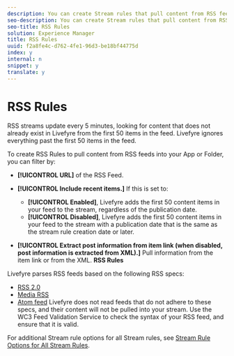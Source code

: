 ```yaml
---
description: You can create Stream rules that pull content from RSS feeds.
seo-description: You can create Stream rules that pull content from RSS feeds.
seo-title: RSS Rules
solution: Experience Manager
title: RSS Rules
uuid: f2a8fe4c-d762-4fe1-96d3-be18bf44775d
index: y
internal: n
snippet: y
translate: y
---
```


# RSS Rules

RSS streams update every 5 minutes, looking for content that does not already exist in Livefyre from the first 50 items in the feed. Livefyre ignores everything past the first 50 items in the feed.

To create RSS Rules to pull content from RSS feeds into your App or Folder, you can filter by:

* **[!UICONTROL  URL]** of the RSS Feed.
* **[!UICONTROL  Include recent items.]** If this is set to:
    * **[!UICONTROL  Enabled]**, Livefyre adds the first 50 content items in your feed to the stream, regardless of the publication date.
    * **[!UICONTROL  Disabled]**, Livefyre adds the first 50 content items in your feed to the stream with a publication date that is the same as the stream rule creation date or later.

* **[!UICONTROL  Extract post information from item link (when disabled, post information is extracted from XML).]** Pull information from the item link or from the XML.
**RSS Rules**

Livefyre parses RSS feeds based on the following RSS specs:

* [ RSS 2.0](https://en.wikipedia.org/wiki/RSS)
* [ Media RSS](https://en.wikipedia.org/wiki/Media_RSS)
* [ Atom feed](https://validator.w3.org/feed/docs/atom.html)
Livefyre does not read feeds that do not adhere to these specs, and their content will not be pulled into your stream. Use the WC3 Feed Validation Service to check the syntax of your RSS feed, and ensure that it is valid.

For additional Stream rule options for all Stream rules, see [ Stream Rule Options for All Stream Rules](c_stream_rule_options_for_all_stream_rules.md#c_stream_rule_options_for_all_stream_rules). 
